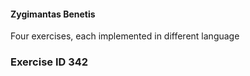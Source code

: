 #### Zygimantas Benetis
Four exercises, each implemented in different language

### Exercise ID 342

